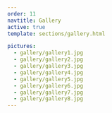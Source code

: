 ```yaml
---
order: 11
navtitle: Gallery
active: true
template: sections/gallery.html

pictures:
  - gallery/gallery1.jpg
  - gallery/gallery2.jpg
  - gallery/gallery3.jpg
  - gallery/gallery4.jpg
  - gallery/gallery5.jpg
  - gallery/gallery6.jpg
  - gallery/gallery7.jpg
  - gallery/gallery8.jpg
---
```

